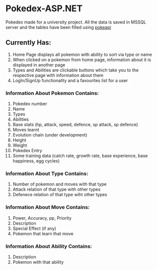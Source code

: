 # Pokedex-ASP.NET
Pokedex made for a university project. All the data is saved in MSSQL server and the tables have been filled using [pokeapi](https://pokeapi.co)
## Currently Has:
1) Home Page displays all pokemon with ability to sort via type or name
2) When clicked on a pokemon from home page, information about it is displayed in another page
3) Types and Abilities are clickable buttons which take you to the respective page with information about them
4) LogIn/SignUp functionality and a favourites list for a user

### Information About Pokemon Contains:
1) Pokedex number
2) Name
3) Types
4) Abilities
5) Base stats (hp, attack, speed, defence, sp attack, sp defence)
6) Moves learnt
7) Evolution chain (under development)
8) Height
9) Weight
10) Pokedex Entry
11) Some training data (catch rate, growth rate, base experience, base happiness, egg cycles)

### Information About Type Contains:
1) Number of pokemon and moves with that type
2) Attack relation of that type with other types
3) Defenece relation of that type wiht other types

### Information About Move Contains:
1) Power, Accuracy, pp, Priority
2) Description
3) Special Effect (if any)
4) Pokemon that learn that move

### Information About Ability Contains:
1) Description
2) Pokemon with that ability

